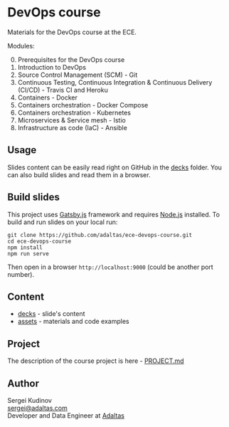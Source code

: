 # DevOps course

Materials for the DevOps course at the ECE.

Modules:

0. Prerequisites for the DevOps course
1. Introduction to DevOps
2. Source Control Management (SCM) - Git
3. Continuous Testing, Continuous Integration & Continuous Delivery (CI/CD) - Travis CI and Heroku
4. Containers - Docker
5. Containers orchestration - Docker Compose
6. Containers orchestration - Kubernetes
7. Microservices & Service mesh - Istio
8. Infrastructure as code (IaC) - Ansible

## Usage

Slides content can be easily read right on GitHub in the [decks](decks) folder.
You can also build slides and read them in a browser.

## Build slides

This project uses [Gatsby.js](https://www.gatsbyjs.org/) framework and requires [Node.js](https://nodejs.org/en/) installed. To build and run slides on your local run:

```
git clone https://github.com/adaltas/ece-devops-course.git
cd ece-devops-course
npm install
npm run serve
```

Then open in a browser `http://localhost:9000` (could be another port number).

## Content

- [decks](decks) - slide's content
- [assets](assets) - materials and code examples

## Project

The description of the course project is here - [PROJECT.md](PROJECT.md)

## Author

Sergei Kudinov   
sergei@adaltas.com   
Developer and Data Engineer at [Adaltas](https://www.adaltas.com/)
